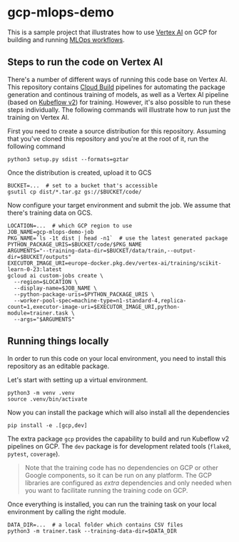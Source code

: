 # gcp-mlops-demo

This is a sample project that illustrates how to use [Vertex AI](https://cloud.google.com/vertex-ai) on GCP for building and running [MLOps workflows](https://cloud.google.com/architecture/mlops-continuous-delivery-and-automation-pipelines-in-machine-learning#mlops_level_2_cicd_pipeline_automation).

## Steps to run the code on Vertex AI

There's a number of different ways of running this code base on Vertex AI. This repository contains [Cloud Build](https://cloud.google.com/build) pipelines for automating the package generation and continous training of models, as well as a Vertex AI pipeline (based on [Kubeflow v2](https://www.kubeflow.org/docs/components/pipelines/v2/introduction/)) for training. However, it's also possible to run these steps individually. The following commands will illustrate how to run just the training on Vertex AI.

First you need to create a source distribution for this repository. Assuming that you've cloned this repository and you're at the root of it, run the following command

```shell
python3 setup.py sdist --formats=gztar
```

Once the distribution is created, upload it to GCS

```shell
BUCKET=...  # set to a bucket that's accessible 
gsutil cp dist/*.tar.gz gs://$BUCKET/code/
```

Now configure your target environment and submit the job. We assume that there's training data on GCS.

```shell
LOCATION=...  # which GCP region to use
JOB_NAME=gcp-mlops-demo-job
PKG_NAME=`ls -1t dist | head -n1`  # use the latest generated package
PYTHON_PACKAGE_URIS=$BUCKET/code/$PKG_NAME
ARGUMENTS="--training-data-dir=$BUCKET/data/train,--output-dir=$BUCKET/outputs"
EXECUTOR_IMAGE_URI=europe-docker.pkg.dev/vertex-ai/training/scikit-learn-0-23:latest
gcloud ai custom-jobs create \
  --region=$LOCATION \
  --display-name=$JOB_NAME \
  --python-package-uris=$PYTHON_PACKAGE_URIS \
  --worker-pool-spec=machine-type=n1-standard-4,replica-count=1,executor-image-uri=$EXECUTOR_IMAGE_URI,python-module=trainer.task \
  --args="$ARGUMENTS"
```

## Running things locally

In order to run this code on your local environment, you need to install this repository as an editable package.

Let's start with setting up a virtual environment.

```shell
python3 -m venv .venv
source .venv/bin/activate
```

Now you can install the package which will also install all the dependencies

```shell
pip install -e .[gcp,dev]
```

The extra package `gcp` provides the capability to build and run Kubeflow v2 pipelines on GCP. The `dev` package is for development related tools (`flake8`, `pytest`, `coverage`).

> Note that the training code has no dependencies on GCP or other Google components, so it can be run on any platform. The GCP libraries are configured as _extra_ dependencies and only needed when you want to facilitate running the training code on GCP.

Once everything is installed, you can run the training task on your local environment by calling the right module.

```shell
DATA_DIR=...  # a local folder which contains CSV files
python3 -m trainer.task --training-data-dir=$DATA_DIR
```